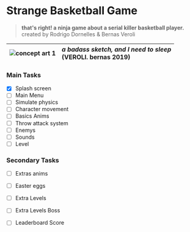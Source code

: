 Strange Basketball Game
=============

> **that's right! a ninja game about a serial killer basketball player.**<br>
> created by Rodrigo Dornelles & Bernas Veroli


![concept art 1](https://media.discordapp.net/attachments/268884978132058112/650518145173553152/Captura_de_Tela_2019-11-30_as_23.06.45.png) | _a badass sketch, and I need to sleep_ <br> (VEROLI. bernas 2019) | 
---- | :---- | 


### Main Tasks 

- [X] Splash screen 
- [ ] Main Menu
- [ ] Simulate physics
- [ ] Character movement
- [ ] Basics Anims
- [ ] Throw attack system
- [ ] Enemys
- [ ] Sounds
- [ ] Level

### Secondary Tasks

- [ ] Extras anims
- [ ] Easter eggs
- [ ] Extra Levels
- [ ] Extra Levels Boss
- [ ] Leaderboard Score

